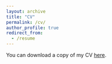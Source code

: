 ```yaml
---
layout: archive
title: "CV"
permalink: /cv/
author_profile: true
redirect_from:
  - /resume
---
```

You can download a copy of my CV [here](/files/Morris_cv_updated_3_29_2021.pdf).